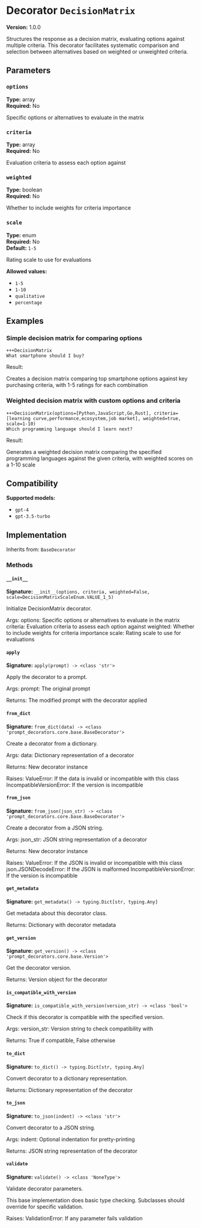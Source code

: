 # Decorator `DecisionMatrix`

**Version:** 1.0.0

Structures the response as a decision matrix, evaluating options against multiple criteria. This decorator facilitates systematic comparison and selection between alternatives based on weighted or unweighted criteria.

## Parameters

### `options`

**Type:** array  
**Required:** No  

Specific options or alternatives to evaluate in the matrix

### `criteria`

**Type:** array  
**Required:** No  

Evaluation criteria to assess each option against

### `weighted`

**Type:** boolean  
**Required:** No  

Whether to include weights for criteria importance

### `scale`

**Type:** enum  
**Required:** No  
**Default:** `1-5`  

Rating scale to use for evaluations

**Allowed values:**

- `1-5`
- `1-10`
- `qualitative`
- `percentage`

## Examples

### Simple decision matrix for comparing options

```
+++DecisionMatrix
What smartphone should I buy?
```

Result:

Creates a decision matrix comparing top smartphone options against key purchasing criteria, with 1-5 ratings for each combination

### Weighted decision matrix with custom options and criteria

```
+++DecisionMatrix(options=[Python,JavaScript,Go,Rust], criteria=[learning curve,performance,ecosystem,job market], weighted=true, scale=1-10)
Which programming language should I learn next?
```

Result:

Generates a weighted decision matrix comparing the specified programming languages against the given criteria, with weighted scores on a 1-10 scale

## Compatibility

**Supported models:**

- `gpt-4`
- `gpt-3.5-turbo`

## Implementation

Inherits from: `BaseDecorator`

### Methods

#### `__init__`

**Signature:** `__init__(options, criteria, weighted=False, scale=DecisionMatrixScaleEnum.VALUE_1_5)`

Initialize DecisionMatrix decorator.

Args:
    options: Specific options or alternatives to evaluate in the matrix
    criteria: Evaluation criteria to assess each option against
    weighted: Whether to include weights for criteria importance
    scale: Rating scale to use for evaluations

#### `apply`

**Signature:** `apply(prompt) -> <class 'str'>`

Apply the decorator to a prompt.

Args:
    prompt: The original prompt
    
Returns:
    The modified prompt with the decorator applied

#### `from_dict`

**Signature:** `from_dict(data) -> <class 'prompt_decorators.core.base.BaseDecorator'>`

Create a decorator from a dictionary.

Args:
    data: Dictionary representation of a decorator
    
Returns:
    New decorator instance
    
Raises:
    ValueError: If the data is invalid or incompatible with this class
    IncompatibleVersionError: If the version is incompatible

#### `from_json`

**Signature:** `from_json(json_str) -> <class 'prompt_decorators.core.base.BaseDecorator'>`

Create a decorator from a JSON string.

Args:
    json_str: JSON string representation of a decorator
    
Returns:
    New decorator instance
    
Raises:
    ValueError: If the JSON is invalid or incompatible with this class
    json.JSONDecodeError: If the JSON is malformed
    IncompatibleVersionError: If the version is incompatible

#### `get_metadata`

**Signature:** `get_metadata() -> typing.Dict[str, typing.Any]`

Get metadata about this decorator class.

Returns:
    Dictionary with decorator metadata

#### `get_version`

**Signature:** `get_version() -> <class 'prompt_decorators.core.base.Version'>`

Get the decorator version.

Returns:
    Version object for the decorator

#### `is_compatible_with_version`

**Signature:** `is_compatible_with_version(version_str) -> <class 'bool'>`

Check if this decorator is compatible with the specified version.

Args:
    version_str: Version string to check compatibility with
    
Returns:
    True if compatible, False otherwise

#### `to_dict`

**Signature:** `to_dict() -> typing.Dict[str, typing.Any]`

Convert decorator to a dictionary representation.

Returns:
    Dictionary representation of the decorator

#### `to_json`

**Signature:** `to_json(indent) -> <class 'str'>`

Convert decorator to a JSON string.

Args:
    indent: Optional indentation for pretty-printing
    
Returns:
    JSON string representation of the decorator

#### `validate`

**Signature:** `validate() -> <class 'NoneType'>`

Validate decorator parameters.

This base implementation does basic type checking.
Subclasses should override for specific validation.

Raises:
    ValidationError: If any parameter fails validation

